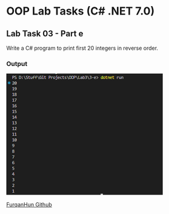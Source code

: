 # OOP Lab Tasks (C# .NET 7.0)

## Lab Task 03 - Part e
Write a C# program to print first 20 integers in reverse order.

### Output

![Output](../../Assets/L3-e.png)

[FurqanHun Github](https://github.com/FurqanHun)